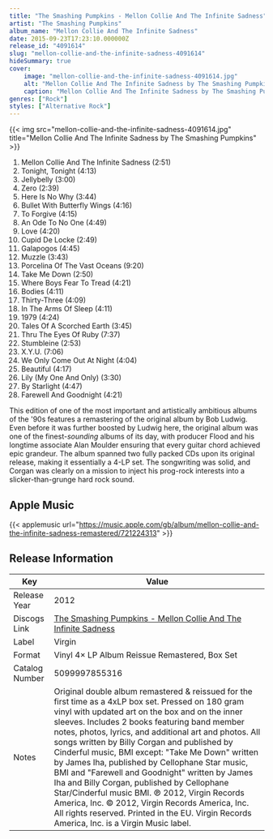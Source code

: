 ```yaml
---
title: "The Smashing Pumpkins - Mellon Collie And The Infinite Sadness"
artist: "The Smashing Pumpkins"
album_name: "Mellon Collie And The Infinite Sadness"
date: 2015-09-23T17:23:10.000000Z
release_id: "4091614"
slug: "mellon-collie-and-the-infinite-sadness-4091614"
hideSummary: true
cover:
    image: "mellon-collie-and-the-infinite-sadness-4091614.jpg"
    alt: "Mellon Collie And The Infinite Sadness by The Smashing Pumpkins"
    caption: "Mellon Collie And The Infinite Sadness by The Smashing Pumpkins"
genres: ["Rock"]
styles: ["Alternative Rock"]
---
```


{{< img src="mellon-collie-and-the-infinite-sadness-4091614.jpg" title="Mellon Collie And The Infinite Sadness by The Smashing Pumpkins" >}}

<!-- section break -->

1. Mellon Collie And The Infinite Sadness (2:51)
2. Tonight, Tonight (4:13)
3. Jellybelly (3:00)
4. Zero (2:39)
5. Here Is No Why (3:44)
6. Bullet With Butterfly Wings (4:16)
7. To Forgive (4:15)
8. An Ode To No One (4:49)
9. Love (4:20)
10. Cupid De Locke (2:49)
11. Galapogos (4:45)
12. Muzzle (3:43)
13. Porcelina Of The Vast Oceans (9:20)
14. Take Me Down (2:50)
15. Where Boys Fear To Tread (4:21)
16. Bodies (4:11)
17. Thirty-Three (4:09)
18. In The Arms Of Sleep (4:11)
19. 1979 (4:24)
20. Tales Of A Scorched Earth (3:45)
21. Thru The Eyes Of Ruby (7:37)
22. Stumbleine (2:53)
23. X.Y.U. (7:06)
24. We Only Come Out At Night (4:04)
25. Beautiful (4:17)
26. Lily (My One And Only) (3:30)
27. By Starlight (4:47)
28. Farewell And Goodnight (4:21)

<!-- section break -->


This edition of one of the most important and artistically ambitious albums of the '90s features a remastering of the original album by Bob Ludwig. Even before it was further boosted by Ludwig here, the original album was one of the finest-<i>sounding</i> albums of its day, with producer Flood and his longtime associate Alan Moulder ensuring that every guitar chord achieved epic grandeur. The album spanned two fully packed CDs upon its original release, making it essentially a 4-LP set. The songwriting was solid, and Corgan was clearly on a mission to inject his prog-rock interests into a slicker-than-grunge hard rock sound. 



## Apple Music
{{< applemusic url="https://music.apple.com/gb/album/mellon-collie-and-the-infinite-sadness-remastered/721224313" >}}






## Release Information
|  Key           | Value                                                |
| ---------------| ---------------------------------------------------- |
| Release Year   | 2012                                   |
| Discogs Link   | [The Smashing Pumpkins - Mellon Collie And The Infinite Sadness](https://www.discogs.com/release/4091614-The-Smashing-Pumpkins-Mellon-Collie-And-The-Infinite-Sadness) |
| Label          | Virgin |
| Format         | Vinyl 4× LP Album Reissue Remastered, Box Set |
| Catalog Number | 5099997855316 |
| Notes | Original double album remastered & reissued for the first time as a 4xLP box set. Pressed on 180 gram vinyl with updated art on the box and on the inner sleeves. Includes 2 books featuring band member notes, photos, lyrics, and additional art and photos.    All songs written by Billy Corgan and published by Cinderful music, BMI except: "Take Me Down" written by James Iha, published by Cellophane Star music, BMI and "Farewell and Goodnight" written by James Iha and Billy Corgan, published by Cellophane Star/Cinderful music BMI.    ℗ 2012, Virgin Records America, Inc.  © 2012, Virgin Records America, Inc.     All rights reserved. Printed in the EU. Virgin Records America, Inc. is a Virgin Music label. |